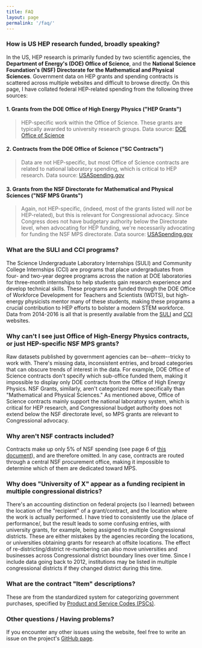 ```yaml
---
title: FAQ
layout: page
permalink: '/faq/'
---
```


### How is US HEP research funded, broadly speaking?

In the US, HEP research is primarily funded by two scientific agencies, the **Department of Energy's (DOE) Office of Science**, and the **National Science Foundation's (NSF) Directorate for the Mathematical and Physical Sciences**. Government data on HEP grants and spending contracts is scattered across multiple websites and difficult to browse directly. On this page, I have collated federal HEP-related spending from the following three sources:

#### 1. Grants from the DOE Office of High Energy Physics ("HEP Grants")
> HEP-specific work within the Office of Science. These grants are typically awarded to university research groups. Data source: [DOE Office of Science](https://science.energy.gov/universities/sc-in-your-state/)

#### 2. Contracts from the DOE Office of Science ("SC Contracts")
> Data are not HEP-specific, but most Office of Science contracts are related to national laboratory spending, which is critical to HEP research. Data source: [USASpending.gov](https://www.usaspending.gov/#/download_center/award_data_archive)

#### 3. Grants from the NSF Directorate for Mathematical and Physical Sciences ("NSF MPS Grants") 
> Again, not HEP-specific, (indeed, most of the grants listed will *not* be HEP-related), but this is relevant for Congressional advocacy. Since Congress does not have budgetary authority below the Directorate level, when advocating for HEP funding, we're necessarily advocating for funding the NSF MPS directorate. Data source: [USASpending.gov](https://www.usaspending.gov/#/download_center/award_data_archive)

### What are the SULI and CCI programs?

The Science Undergraduate Laboratory Internships (SULI) and Community College Internships (CCI) are programs that place undergraduates from four- and two-year degree programs across the nation at DOE laboratories for three-month internships to help students gain research experience and develop technical skills. These programs are funded through the DOE Office of Workforce Development for Teachers and Scientists (WDTS), but high-energy physicists mentor many of these students, making these programs a crucial contribution to HEP efforts to bolster a modern STEM workforce. Data from 2014-2016 is all that is presently available from the [SULI](https://science.energy.gov/wdts/suli/) and [CCI](https://science.energy.gov/wdts/cci/) websites.

### Why can't I see just Office of High-Energy Physics contracts, or just HEP-specific NSF MPS grants?

Raw datasets published by government agencies can be--*ahem*--tricky to work with. There's missing data, inconsistent entries, and broad categories that can obscure trends of interest in the data. For example, DOE Office of Science contracts don't specify which sub-office funded them, making it impossible to display only DOE contracts from the Office of High Energy Physics. NSF Grants, similarly, aren't categorized more specifically than "Mathematical and Physical Sciences." 
As mentioned above, Office of Science contracts mainly support the national laboratory system, which is critical for HEP research, and Congressional budget authority does not extend below the NSF directorate level, so MPS grants are relevant to Congressional advocacy.

### Why aren't NSF contracts included?

Contracts make up only 5% of NSF spending (see page 6 of [this document](https://nsf.gov/pubs/2016/nsf16034/nsf16034.pdf)), and are therefore omitted. In any case, contracts are routed through a central NSF procurement office, making it impossible to determine which of them are dedicated toward MPS.

### Why does "University of X" appear as a funding recipient in multiple congressional districs?

There's an accounting distinction on federal projects (so I learned) between the location of the "recipient" of a grant/contract, and the location where the work is actually performed. I have tried to consistently use the /place of performance/, but the result leads to some confusing entries, with university grants, for example, being assigned to multiple Congressional districts. These are either mistakes by the agencies recording the locations, or universities obtaining grants for research at offsite locations. The effect of re-districting/district re-numbering can also move universities and businesses across Congressional district boundary lines over time. Since I include data going back to 2012, institutions may be listed in multiple congressional districts if they changed district during this time. 

### What are the contract "Item" descriptions?

These are from the standardized system for categorizing government purchases, specified by [Product and Service Codes (PSCs)](http://support.outreachsystems.com/resources/tables/pscs/).

### Other questions / Having problems?

If you encounter any other issues using the website, feel free to write an issue on the project's [GitHub page](https://github.com/mbaumer/us_hep_funding/issues).